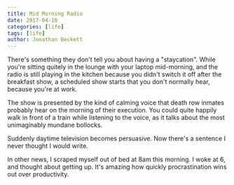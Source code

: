 ```yaml
---
title: Mid Morning Radio
date: 2017-04-10
categories: [life]
tags: [life]
author: Jonathan Beckett
---
```


There's something they don't tell you about having a "staycation". While you're sitting quitely in the lounge with your laptop mid-morning, and the radio is still playing in the kitchen because you didn't switch it off after the breakfast show, a scheduled show starts that you don't normally hear, because you're at work.

The show is presented by the kind of calming voice that death row inmates probably hear on the morning of their execution. You could quite happily walk in front of a train while listening to the voice, as it talks about the most unimaginably mundane bollocks.

Suddenly daytime television becomes persuasive. Now there's a sentence I never thought I would write.

In other news, I scraped myself out of bed at 8am this morning. I woke at 6, and thought about getting up. It's amazing how quickly procrastination wins out over productivity.